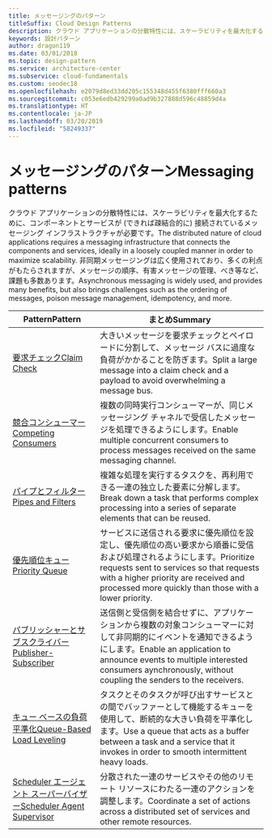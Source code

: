 ```yaml
---
title: メッセージングのパターン
titleSuffix: Cloud Design Patterns
description: クラウド アプリケーションの分散特性には、スケーラビリティを最大化するために、コンポーネントとサービスが (できれば疎結合的に) 接続されているメッセージング インフラストラクチャが必要です。 非同期メッセージングは広く使用されており、多くの利点がもたらされますが、メッセージの順序、有害メッセージの管理、べき等など、課題も多数あります。
keywords: 設計パターン
author: dragon119
ms.date: 03/01/2018
ms.topic: design-pattern
ms.service: architecture-center
ms.subservice: cloud-fundamentals
ms.custom: seodec18
ms.openlocfilehash: e2079d8ed33dd205c155348d455f6380fff660a3
ms.sourcegitcommit: c053e6edb429299a0ad9b327888d596c48859d4a
ms.translationtype: HT
ms.contentlocale: ja-JP
ms.lasthandoff: 03/20/2019
ms.locfileid: "58249337"
---
```

# <a name="messaging-patterns"></a><span data-ttu-id="35dbb-105">メッセージングのパターン</span><span class="sxs-lookup"><span data-stu-id="35dbb-105">Messaging patterns</span></span>

<span data-ttu-id="35dbb-106">クラウド アプリケーションの分散特性には、スケーラビリティを最大化するために、コンポーネントとサービスが (できれば疎結合的に) 接続されているメッセージング インフラストラクチャが必要です。</span><span class="sxs-lookup"><span data-stu-id="35dbb-106">The distributed nature of cloud applications requires a messaging infrastructure that connects the components and services, ideally in a loosely coupled manner in order to maximize scalability.</span></span> <span data-ttu-id="35dbb-107">非同期メッセージングは広く使用されており、多くの利点がもたらされますが、メッセージの順序、有害メッセージの管理、べき等など、課題も多数あります。</span><span class="sxs-lookup"><span data-stu-id="35dbb-107">Asynchronous messaging is widely used, and provides many benefits, but also brings challenges such as the ordering of messages, poison message management, idempotency, and more.</span></span>

| <span data-ttu-id="35dbb-108">Pattern</span><span class="sxs-lookup"><span data-stu-id="35dbb-108">Pattern</span></span> | <span data-ttu-id="35dbb-109">まとめ</span><span class="sxs-lookup"><span data-stu-id="35dbb-109">Summary</span></span> |
| ------- | ------- |
| [<span data-ttu-id="35dbb-110">要求チェック</span><span class="sxs-lookup"><span data-stu-id="35dbb-110">Claim Check</span></span>](../claim-check.md) | <span data-ttu-id="35dbb-111">大きいメッセージを要求チェックとペイロードに分割して、メッセージ バスに過度な負荷がかかることを防ぎます。</span><span class="sxs-lookup"><span data-stu-id="35dbb-111">Split a large message into a claim check and a payload to avoid overwhelming a message bus.</span></span> |
| [<span data-ttu-id="35dbb-112">競合コンシューマー</span><span class="sxs-lookup"><span data-stu-id="35dbb-112">Competing Consumers</span></span>](../competing-consumers.md) | <span data-ttu-id="35dbb-113">複数の同時実行コンシューマーが、同じメッセージング チャネルで受信したメッセージを処理できるようにします。</span><span class="sxs-lookup"><span data-stu-id="35dbb-113">Enable multiple concurrent consumers to process messages received on the same messaging channel.</span></span> |
| [<span data-ttu-id="35dbb-114">パイプとフィルター</span><span class="sxs-lookup"><span data-stu-id="35dbb-114">Pipes and Filters</span></span>](../pipes-and-filters.md) | <span data-ttu-id="35dbb-115">複雑な処理を実行するタスクを、再利用できる一連の独立した要素に分解します。</span><span class="sxs-lookup"><span data-stu-id="35dbb-115">Break down a task that performs complex processing into a series of separate elements that can be reused.</span></span> |
| [<span data-ttu-id="35dbb-116">優先順位キュー</span><span class="sxs-lookup"><span data-stu-id="35dbb-116">Priority Queue</span></span>](../priority-queue.md) | <span data-ttu-id="35dbb-117">サービスに送信される要求に優先順位を設定し、優先順位の高い要求から順番に受信および処理されるようにします。</span><span class="sxs-lookup"><span data-stu-id="35dbb-117">Prioritize requests sent to services so that requests with a higher priority are received and processed more quickly than those with a lower priority.</span></span> |
| [<span data-ttu-id="35dbb-118">パブリッシャーとサブスクライバー</span><span class="sxs-lookup"><span data-stu-id="35dbb-118">Publisher-Subscriber</span></span>](../publisher-subscriber.md) | <span data-ttu-id="35dbb-119">送信側と受信側を結合せずに、アプリケーションから複数の対象コンシューマーに対して非同期的にイベントを通知できるようにします。</span><span class="sxs-lookup"><span data-stu-id="35dbb-119">Enable an application to announce events to multiple interested consumers aynchronously, without coupling the senders to the receivers.</span></span> |
| [<span data-ttu-id="35dbb-120">キュー ベースの負荷平準化</span><span class="sxs-lookup"><span data-stu-id="35dbb-120">Queue-Based Load Leveling</span></span>](../queue-based-load-leveling.md) | <span data-ttu-id="35dbb-121">タスクとそのタスクが呼び出すサービスとの間でバッファーとして機能するキューを使用して、断続的な大きい負荷を平準化します。</span><span class="sxs-lookup"><span data-stu-id="35dbb-121">Use a queue that acts as a buffer between a task and a service that it invokes in order to smooth intermittent heavy loads.</span></span> |
| [<span data-ttu-id="35dbb-122">Scheduler エージェント スーパーバイザー</span><span class="sxs-lookup"><span data-stu-id="35dbb-122">Scheduler Agent Supervisor</span></span>](../scheduler-agent-supervisor.md) | <span data-ttu-id="35dbb-123">分散された一連のサービスやその他のリモート リソースにわたる一連のアクションを調整します。</span><span class="sxs-lookup"><span data-stu-id="35dbb-123">Coordinate a set of actions across a distributed set of services and other remote resources.</span></span> |
